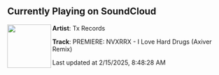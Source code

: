 ## Currently Playing on SoundCloud

[<img align="left" width="100" src="https://i1.sndcdn.com/artworks-VpZV0OyrTC1EpmLI-1meyuw-t500x500.png">](https://soundcloud.com/txrecords/premiere-nvxrrx-i-love-hard-drugs-axiver-remix?in=saxurn/sets/dead-code/)

**Artist**: Tx Records 

**Track**: PREMIERE: NVXRRX - I Love Hard Drugs (Axiver Remix)

Last updated at 2/15/2025, 8:48:28 AM
